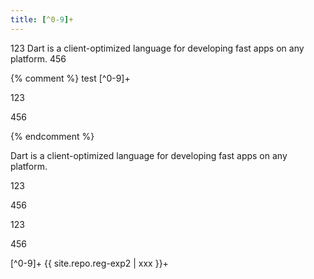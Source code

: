 ```yaml
---
title: [^0-9]+
---
```


123 Dart is a client-optimized language for developing fast apps on any platform. 456

{% comment %}
  test [^0-9]+
<p>123</p>
<p>456</p>
{% endcomment %}

Dart is a client-optimized language 
for developing fast apps on any platform.

<p>123</p>
<p>456</p>

<p>123</p>
 <p>456</p>

[^0-9]+
{{   site.repo.reg-exp2 | xxx }}+